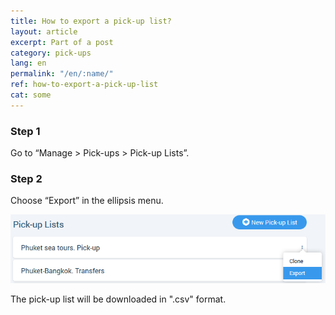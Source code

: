 ```yaml
---
title: How to export a pick-up list?
layout: article
excerpt: Part of a post
category: pick-ups
lang: en
permalink: "/en/:name/"
ref: how-to-export-a-pick-up-list
cat: some
---
```


### **Step 1**

Go to “Manage > Pick-ups > Pick-up Lists”.

### **Step 2**

Choose “Export” in the ellipsis menu.

![How_to_export_a_pick_up_list1](/assets/images/how_to_export_a_pick_up_list1.png)

The pick-up list will be downloaded in ".csv" format.
